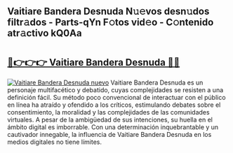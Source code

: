 ## Vaitiare Bandera Desnuda N𝚞𝚎vos desn𝚞dos filtr𝚊dos - Parts-qYn F𝚘tos vid𝚎o - C𝚘ntenido atr𝚊ctivo kQ0Aa

# <h2><a href="http://mb9ggiz.tromn.icu/?c=Vaitiare+Bandera+Desnuda">🔗👉👉👉 Vaitiare Bandera Desnuda 🔗🔗</a></h2>

[![Vaitiare Bandera Desnuda nuevo](https://i.imgur.com/pEAQMta.gif)](http://mb9ggiz.tromn.icu/?c=Vaitiare+Bandera+Desnuda)
Vaitiare Bandera Desnuda es un personaje multifacético y debatido, cuyas complejidades se resisten a una definición fácil.  Su método poco convencional de interactuar con el público en línea ha atraído y ofendido a los críticos, estimulando debates sobre el consentimiento, la moralidad y las complejidades de las comunidades virtuales. A pesar de la ambigüedad de sus intenciones, su huella en el ámbito digital es imborrable. Con una determinación inquebrantable y un cautivador innegable, la influencia de Vaitiare Bandera Desnuda en los medios digitales no tiene límites.

